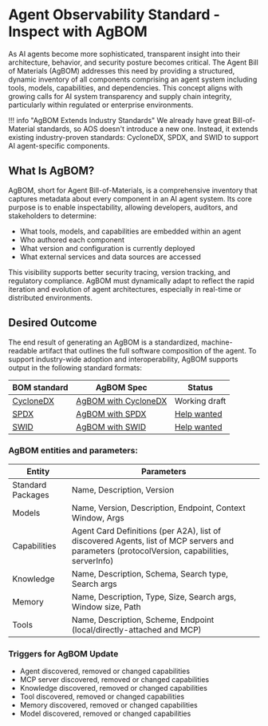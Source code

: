 # Agent Observability Standard - Inspect with AgBOM

As AI agents become more sophisticated, transparent insight into their architecture, behavior, and security posture becomes critical. The Agent Bill of Materials (AgBOM) addresses this need by providing a structured, dynamic inventory of all components comprising an agent system including tools, models, capabilities, and dependencies. This concept aligns with growing calls for AI system transparency and supply chain integrity, particularly within regulated or enterprise environments.

!!! info "AgBOM Extends Industry Standards"
    We already have great Bill-of-Material standards, so AOS doesn't introduce a new one. Instead, it extends existing industry-proven standards: CycloneDX, SPDX, and SWID to support AI agent-specific components.

## What Is AgBOM?
AgBOM, short for Agent Bill-of-Materials, is a comprehensive inventory that captures metadata about every component in an AI agent system. Its core purpose is to enable inspectability, allowing developers, auditors, and stakeholders to determine:
- What tools, models, and capabilities are embedded within an agent
- Who authored each component
- What version and configuration is currently deployed
- What external services and data sources are accessed

This visibility supports better security tracing, version tracking, and regulatory compliance. AgBOM must dynamically adapt to reflect the rapid iteration and evolution of agent architectures, especially in real-time or distributed environments.

## Desired Outcome
The end result of generating an AgBOM is a standardized, machine-readable artifact that outlines the full software composition of the agent.
To support industry-wide adoption and interoperability, AgBOM supports output in the following standard formats:

| BOM standard | AgBOM Spec | Status |
|--|--|--|
| [CycloneDX](https://cyclonedx.org/) | [AgBOM with CycloneDX](./extend_cyclonedx.md) | Working draft |
| [SPDX](https://spdx.dev/) | [AgBOM with SPDX](./extend_spdx.md) | [Help wanted](https://github.com/trustworthyagents/AOS/issues/20) |
| [SWID](https://csrc.nist.gov/Projects/Software-Identification-SWID) | [AgBOM with SWID](./extend_swid.md) | [Help wanted](https://github.com/trustworthyagents/AOS/issues/21) |

### AgBOM entities and parameters:

| Entity | Parameters |
|--|--|
| Standard Packages | Name, Description, Version |
| Models | Name, Version, Description, Endpoint, Context Window, Args |
| Capabilities | Agent Card Definitions (per A2A), list of discovered Agents, list of MCP servers and parameters (protocolVersion, capabilities, serverInfo)  |
| Knowledge | Name, Description, Schema, Search type, Search args  |
| Memory | Name, Description, Type, Size, Search args, Window size, Path |
| Tools | Name, Description, Scheme, Endpoint (local/directly-attached and MCP) |

### Triggers for AgBOM Update

- Agent discovered, removed or changed capabilities
- MCP server discovered, removed or changed capabilities
- Knowledge discovered, removed or changed capabilities
- Tool discovered, removed or changed capabilities
- Memory discovered, removed or changed capabilities
- Model discovered, removed or changed capabilities
